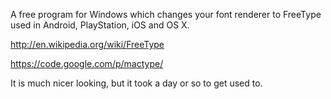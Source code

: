 A free program for Windows which changes your font renderer to FreeType used in Android, PlayStation, iOS and OS X.

http://en.wikipedia.org/wiki/FreeType

https://code.google.com/p/mactype/

It is much nicer looking, but it took a day or so to get used to.
